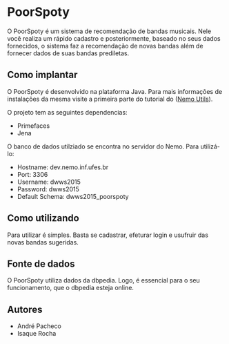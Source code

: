 PoorSpoty
==============

O PoorSpoty é um sistema de recomendação de bandas musicais. Nele você realiza um rápido cadastro e posteriormente, baseado no seus dados
fornecidos, o sistema faz a recomendação de novas bandas além de fornecer dados de suas bandas prediletas.

## Como implantar
O PoorSpoty é desenvolvido na plataforma Java. Para mais informações de instalações da mesma visite a primeira parte do tutorial do 
([Nemo Utils](https://github.com/nemo-ufes/nemo-utils/wiki/Tutorial%3A-a-Java-EE-Web-Profile-application-with-nemo-utils%2C-part-1)).

O projeto tem as seguintes dependencias:
* Primefaces 
* Jena

O banco de dados utilziado se encontra no servidor do Nemo. Para utilizá-lo:
* Hostname: dev.nemo.inf.ufes.br
* Port: 3306
* Username: dwws2015
* Password: dwws2015
* Default Schema: dwws2015_poorspoty

## Como utilizando
Para utilizar é simples. Basta se cadastrar, efeturar login e usufruir das novas bandas sugeridas.

## Fonte de dados
O PoorSpoty utiliza dados da dbpedia. Logo, é essencial para o seu funcionamento, que o dbpedia esteja online.

## Autores
* André Pacheco
* Isaque Rocha


